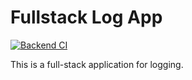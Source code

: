 # Fullstack Log App

[![Backend CI](https://github.com/vin/fullstack-log-app/actions/workflows/ci.yml/badge.svg)](https://github.com/vin/fullstack-log-app/actions/workflows/ci.yml)

This is a full-stack application for logging.
